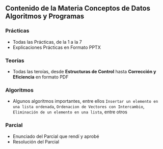 ## **Contenido de la Materia Conceptos de Datos Algoritmos y Programas**

### **Prácticas**
- Todas las Prácticas, de la 1 a la 7
- Explicaciones Prácticas en Formato PPTX

### **Teorías**
- Todas las teroías, desde **Estructuras de Control** hasta **Corrección y Eficiencia** en formato PDF

### **Algoritmos**
- Algunos algoritmos importantes, entre ellos `Insertar un elemento en una lista ordenada`, `Ordenacion de Vectores con Intercambio`, `Eliminación de un elemento en una lista`, entre otros

### **Parcial**
- Enunciado del Parcial que rendí y aprobé
- Resolución del Parcial
